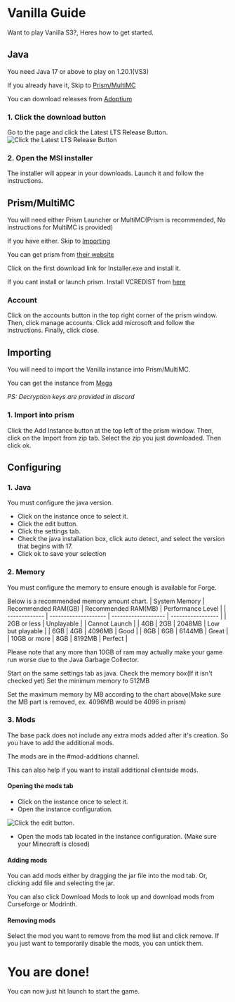 # Vanilla Guide
Want to play Vanilla S3?, Heres how to get started.

## Java
You need Java 17 or above to play on 1.20.1(VS3)

If you already have it, Skip to [Prism/MultiMC](#prismmultimc)

You can download releases from [Adoptium](https://adoptium.net/)

### 1. Click the download button
Go to the page and click the Latest LTS Release Button.
![Click the Latest LTS Release Button](https://i.ibb.co/Tv9K6k9/Java-Download.png)

### 2. Open the MSI installer
The installer will appear in your downloads. Launch it and follow the instructions.

## Prism/MultiMC
You will need either Prism Launcher or MultiMC(Prism is recommended, No instructions for MultiMC is provided)

If you have either. Skip to [Importing](#importing)

You can get prism from [their website](https://prismlauncher.org/download/)

Click on the first download link for Installer.exe and install it.

If you cant install or launch prism. Install VCREDIST from [here](https://aka.ms/vs/17/release/vc_redist.x64.exe)

### Account

Click on the accounts button in the top right corner of the prism window.
Then, click manage accounts. Click add microsoft and follow the instructions. Finally, click close.

## Importing
You will need to import the Vanilla instance into Prism/MultiMC.

You can get the instance from [Mega](https://mega.nz/file/EX5RxQpZ)

*PS: Decryption keys are provided in discord*

### 1. Import into prism
Click the Add Instance button at the top left of the prism window.
Then, click on the Import from zip tab. Select the zip you just downloaded.
Then click ok.

## Configuring

### 1. Java
You must configure the java version.

- Click on the instance once to select it.
- Click the edit button.
- Click the settings tab.
- Check the java installation box, click auto detect, and select the version that begins with 17.
- Click ok to save your selection

### 2. Memory
You must configure the memory to ensure enough is available for Forge.

Below is a recommended memory amount chart.
| System Memory | Recommended RAM(GB)  | Recommended RAM(MB) | Performance Level |
| ------------- | -------------------- | ------------------- | ----------------- |
| 2GB or less   | Unplayable           |                     | Cannot Launch     |
| 4GB           | 2GB                  | 2048MB              | Low but playable  |
| 6GB           | 4GB                  | 4096MB              | Good              |
| 8GB           | 6GB                  | 6144MB              | Great             |
| 10GB or more  | 8GB                  | 8192MB              | Perfect           |

Please note that any more than 10GB of ram may actually make your game run worse due to the Java Garbage Collector.

Start on the same settings tab as java.
Check the memory box(If it isn't checked yet)
Set the minimum memory to 512MB

Set the maximum memory by MB according to the chart above(Make sure the MB part is removed, ex. 4096MB would be 4096 in prism)

### 3. Mods
The base pack does not include any extra mods added after it's creation. So you have to add the additional mods.

The mods are in the #mod-additions channel.

This can also help if you want to install additional clientside mods.

#### Opening the mods tab
- Click on the instance once to select it.
- Open the instance configuration.

![Click the edit button.](https://i.ibb.co/56yVC9T/ModEdit.png)

- Open the mods tab located in the instance configuration. (Make sure your Minecraft is closed)

#### Adding mods
You can add mods either by dragging the jar file into the mod tab. Or, clicking add file and selecting the jar.

You can also click Download Mods to look up and download mods from Curseforge or Modrinth.

#### Removing mods
Select the mod you want to remove from the mod list and click remove.
If you just want to temporarily disable the mods, you can untick them.


# You are done!
You can now just hit launch to start the game.



